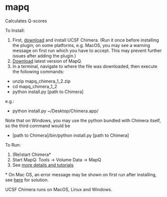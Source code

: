 # mapq

Calculates Q-scores

To Install:

1. First, <a href="https://www.cgl.ucsf.edu/chimera/download.html">download</a> and install UCSF Chimera. (Run it once before installing the plugin; on some platforms, e.g. MacOS, you may see a warning message on first run which you have to accept. This may prevent further issues after adding the plugin.)
2. <a href="https://github.com/gregdp/mapq/tree/master/download">Download</a> latest version of MapQ.
3. In a terminal, navigate to where the file was downloaded, then execute the following commands:
* unzip mapq_chimera_1_2.zip
* cd mapq_chimera_1_2
* python install.py [path to Chimera]

e.g.:
* python install.py ~/Desktop/Chimera.app/


Note that on Windows, you may use the python bundled with Chimera itself, so the third command would be
* [path to Chimera]/bin/python install.py [path to Chimera]

To Run:
1. (Re)start Chimera*
2. Start MapQ: Tools -> Volume Data -> MapQ
3. See [more details and tutorials](https://cryoem.slac.stanford.edu/ncmi/resources/software/modelz)

\* On Mac OS, an error message may be shown on first run after installing, see [here](https://www.santoshsrinivas.com/disable-gatekeeper-in-macos-sierra/) for solution.

UCSF Chimera runs on MacOS, Linux and Windows.
